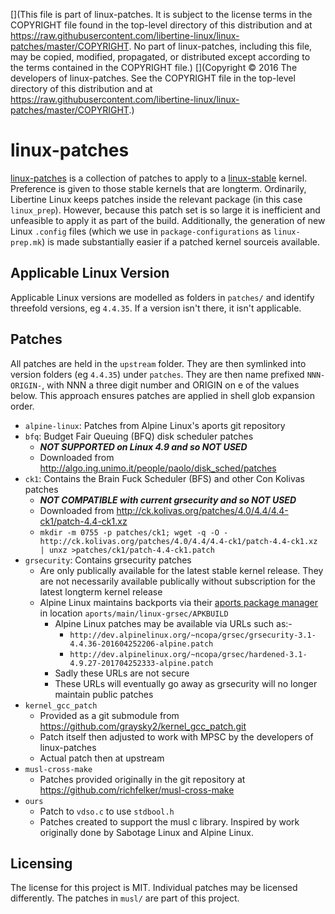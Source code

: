 [](This file is part of linux-patches. It is subject to the license terms in the COPYRIGHT file found in the top-level directory of this distribution and at https://raw.githubusercontent.com/libertine-linux/linux-patches/master/COPYRIGHT. No part of linux-patches, including this file, may be copied, modified, propagated, or distributed except according to the terms contained in the COPYRIGHT file.)
[](Copyright © 2016 The developers of linux-patches. See the COPYRIGHT file in the top-level directory of this distribution and at https://raw.githubusercontent.com/libertine-linux/linux-patches/master/COPYRIGHT.)

# linux-patches

[linux-patches] is a collection of patches to apply to a [linux-stable](https://github.com/libertine-linux-forks/linux-stable) kernel. Preference is given to those stable kernels that are longterm. Ordinarily, Libertine Linux keeps patches inside the relevant package (in this case `linux_prep`). However, because this patch set is so large it is inefficient and unfeasible to apply it as part of the build. Additionally, the generation of new Linux `.config` files (which we use in `package-configurations` as `linux-prep.mk`) is made substantially easier if a patched kernel sourceis available.


## Applicable Linux Version

Applicable Linux versions are modelled as folders in `patches/` and identify threefold versions, eg `4.4.35`. If a version isn't there, it isn't applicable.


## Patches

All patches are held in the `upstream` folder. They are then symlinked into version folders (eg `4.4.35`) under `patches`. They are then name prefixed `NNN-ORIGIN-`, with NNN a three digit number and ORIGIN on e of the values below. This approach ensures patches are applied in shell glob expansion order.

* `alpine-linux`: Patches from Alpine Linux's aports git repository
* `bfq`: Budget Fair Queuing (BFQ) disk scheduler patches
	* ***NOT SUPPORTED on Linux 4.9 and so NOT USED***
	* Downloaded from <http://algo.ing.unimo.it/people/paolo/disk_sched/patches>
* `ck1`: Contains the Brain Fuck Scheduler (BFS) and other Con Kolivas patches
	* ***NOT COMPATIBLE with current grsecurity and so NOT USED***
	* Downloaded from <http://ck.kolivas.org/patches/4.0/4.4/4.4-ck1/patch-4.4-ck1.xz>
	* `mkdir -m 0755 -p patches/ck1; wget -q -O - http://ck.kolivas.org/patches/4.0/4.4/4.4-ck1/patch-4.4-ck1.xz | unxz >patches/ck1/patch-4.4-ck1.patch`
* `grsecurity`: Contains grsecurity patches
	 * Are only publically available for the latest stable kernel release. They are not necessarily available publically without subscription for the latest longterm kernel release
	 * Alpine Linux maintains backports via their [aports package manager](git://git.alpinelinux.org/aports) in location `aports/main/linux-grsec/APKBUILD`
		 * Alpine Linux patches may be available via URLs such as:-
		 	 * `http://dev.alpinelinux.org/~ncopa/grsec/grsecurity-3.1-4.4.36-201604252206-alpine.patch`
			 * `http://dev.alpinelinux.org/~ncopa/grsec/hardened-3.1-4.9.27-201704252333-alpine.patch`
		 * Sadly these URLs are not secure
		 * These URLs will eventually go away as grsecurity will no longer maintain public patches
* `kernel_gcc_patch`
	* Provided as a git submodule from <https://github.com/graysky2/kernel_gcc_patch.git>
	* Patch itself then adjusted to work with MPSC by the developers of linux-patches
	* Actual patch then at upstream
* `musl-cross-make`
	* Patches provided originally in the git repository at <https://github.com/richfelker/musl-cross-make>
* `ours`
	* Patch to `vdso.c` to use `stdbool.h`
	* Patches created to support the musl c library. Inspired by work originally done by Sabotage Linux and Alpine Linux. 

## Licensing

The license for this project is MIT. Individual patches may be licensed differently. The patches in `musl/` are part of this project.

[linux-patches]: https://github.com/libertine-linux/linux-patches "linux-patches GitHub page"

